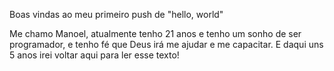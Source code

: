 Boas vindas ao meu primeiro push de "hello, world"

Me chamo Manoel, atualmente tenho 21 anos e tenho um sonho de ser programador, e tenho fé que Deus irá me ajudar e me capacitar. E daqui uns 5 anos irei voltar aqui para ler esse texto! 